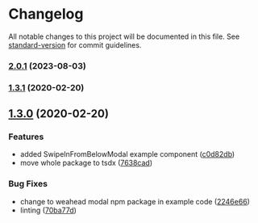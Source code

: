 # Changelog

All notable changes to this project will be documented in this file. See [standard-version](https://github.com/conventional-changelog/standard-version) for commit guidelines.

### [2.0.1](https://github.com/weahead/react-customizable-modal/compare/v1.3.1...v2.0.1) (2023-08-03)

### [1.3.1](https://github.com/weahead/react-customizable-modal/compare/v1.3.0...v1.3.1) (2020-02-20)

## [1.3.0](https://github.com/weahead/react-customizable-modal/compare/v1.2.1...v1.3.0) (2020-02-20)


### Features

* added SwipeInFromBelowModal example component ([c0d82db](https://github.com/weahead/react-customizable-modal/commit/c0d82dbc4af14aa598b71b4819d71c9737e2acf5))
* move whole package to tsdx ([7638cad](https://github.com/weahead/react-customizable-modal/commit/7638cad6ecddf266a41e848ee2306b75ea64dada))


### Bug Fixes

* change to weahead modal npm package in example code ([2246e66](https://github.com/weahead/react-customizable-modal/commit/2246e6650dca094bbd79d4b3000c478b337667e5))
* linting ([70ba77d](https://github.com/weahead/react-customizable-modal/commit/70ba77d7e39206ca90f456191c30e37f281b2c83))
